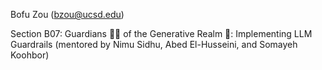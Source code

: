 Bofu Zou (bzou@ucsd.edu)

Section B07: Guardians 🦹‍♀️ of the Generative Realm 👾: Implementing LLM Guardrails (mentored by Nimu Sidhu, Abed El-Husseini, and Somayeh Koohbor)
